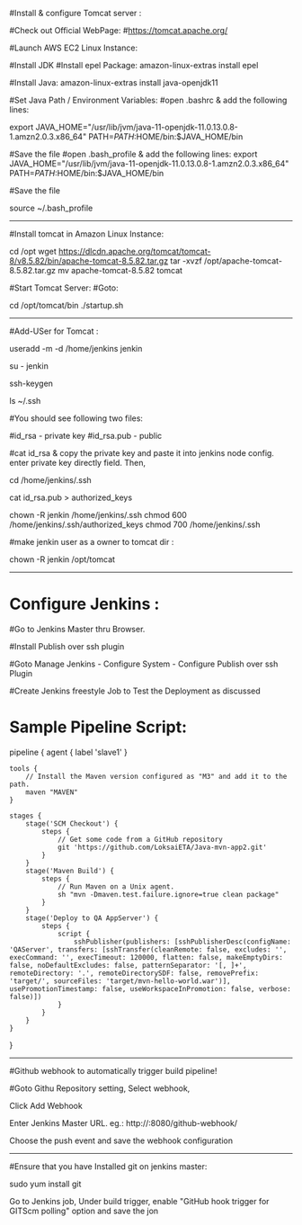 #Install & configure Tomcat server :

#Check out Official WebPage:
#https://tomcat.apache.org/

#Launch AWS EC2 Linux Instance:

#Install JDK
#Install epel Package:
amazon-linux-extras install epel

#Install Java: 
amazon-linux-extras install java-openjdk11

#Set Java Path / Environment Variables:
#open .bashrc & add the following lines:

export JAVA_HOME="/usr/lib/jvm/java-11-openjdk-11.0.13.0.8-1.amzn2.0.3.x86_64"
PATH=$PATH:$HOME/bin:$JAVA_HOME/bin

#Save the file
#open .bash_profile & add the following lines:
export JAVA_HOME="/usr/lib/jvm/java-11-openjdk-11.0.13.0.8-1.amzn2.0.3.x86_64"
PATH=$PATH:$HOME/bin:$JAVA_HOME/bin

#Save the file

source ~/.bash_profile

****************************************************************************************************

#Install tomcat in Amazon Linux Instance:

cd /opt
wget https://dlcdn.apache.org/tomcat/tomcat-8/v8.5.82/bin/apache-tomcat-8.5.82.tar.gz
tar -xvzf /opt/apache-tomcat-8.5.82.tar.gz
mv apache-tomcat-8.5.82 tomcat

#Start Tomcat Server:
#Goto:

cd /opt/tomcat/bin
./startup.sh

****************************************************************************************************

#Add-USer for Tomcat :

useradd -m -d /home/jenkins jenkin

su - jenkin

ssh-keygen

ls ~/.ssh 

#You should see following two files:

#id_rsa - private key
#id_rsa.pub - public

#cat id_rsa & copy the private key and paste it into jenkins node config. enter private key directly field.  Then,

cd /home/jenkins/.ssh

cat id_rsa.pub > authorized_keys

chown -R jenkin /home/jenkins/.ssh
chmod 600 /home/jenkins/.ssh/authorized_keys
chmod 700 /home/jenkins/.ssh

#make jenkin user as a owner to tomcat dir :

chown -R jenkin /opt/tomcat

****************************************************************************************************

# Configure Jenkins :

#Go to Jenkins Master thru Browser.

#Install Publish over ssh plugin

#Goto Manage Jenkins - Configure System - Configure Publish over ssh Plugin

#Create Jenkins freestyle Job to Test the Deployment as discussed








# Sample Pipeline Script:
pipeline {
    agent { label 'slave1' }

    tools {
        // Install the Maven version configured as "M3" and add it to the path.
        maven "MAVEN"
    }
    
    stages {
        stage('SCM Checkout') {
            steps {
                // Get some code from a GitHub repository
                git 'https://github.com/LoksaiETA/Java-mvn-app2.git'
            }
		}
        stage('Maven Build') {
            steps {
                // Run Maven on a Unix agent.
                sh "mvn -Dmaven.test.failure.ignore=true clean package"
            }
		}
        stage('Deploy to QA AppServer') {
            steps {
				script {
                    sshPublisher(publishers: [sshPublisherDesc(configName: 'QAServer', transfers: [sshTransfer(cleanRemote: false, excludes: '', execCommand: '', execTimeout: 120000, flatten: false, makeEmptyDirs: false, noDefaultExcludes: false, patternSeparator: '[, ]+', remoteDirectory: '.', remoteDirectorySDF: false, removePrefix: 'target/', sourceFiles: 'target/mvn-hello-world.war')], usePromotionTimestamp: false, useWorkspaceInPromotion: false, verbose: false)])
				}
            }
		}
	}
}



**************************************************************************************

#Github webhook to automatically trigger build pipeline!

#Goto Githu Repository setting, 
Select webhook, 

Click Add Webhook

Enter Jenkins Master URL. eg.:
http://<public-IP>:8080/github-webhook/

Choose the push event and save the webhook configuration

**********************************************************************************
#Ensure that you have Installed git on jenkins master: 

sudo yum install git


Go to Jenkins job, Under build trigger, enable "GitHub hook trigger for GITScm polling" option and save the jon
